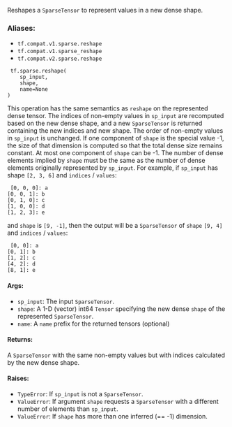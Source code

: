 Reshapes a `SparseTensor` to represent values in a new dense shape.
### Aliases:
- `tf.compat.v1.sparse.reshape`
- `tf.compat.v1.sparse_reshape`
- `tf.compat.v2.sparse.reshape`

```
 tf.sparse.reshape(
    sp_input,
    shape,
    name=None
)
```
This operation has the same semantics as `reshape` on the represented dense tensor. The indices of non-empty values in `sp_input` are recomputed based on the new dense shape, and a new `SparseTensor` is returned containing the new indices and new shape. The order of non-empty values in `sp_input` is unchanged.
If one component of `shape` is the special value -1, the size of that dimension is computed so that the total dense size remains constant. At most one component of `shape` can be -1. The number of dense elements implied by `shape` must be the same as the number of dense elements originally represented by `sp_input`.
For example, if `sp_input` has shape `[2, 3, 6]` and `indices` / `values`:

```
 [0, 0, 0]: a
[0, 0, 1]: b
[0, 1, 0]: c
[1, 0, 0]: d
[1, 2, 3]: e
```
and `shape` is `[9, -1]`, then the output will be a `SparseTensor` of `shape` `[9, 4]` and `indices` / `values`:

```
 [0, 0]: a
[0, 1]: b
[1, 2]: c
[4, 2]: d
[8, 1]: e
```
#### Args:
- `sp_input`: The input `SparseTensor`.
- `shape`: A 1-D (vector) int64 `Tensor` specifying the new dense `shape` of the represented `SparseTensor`.
- `name`: A `name` prefix for the returned tensors (optional)
#### Returns:
A `SparseTensor` with the same non-empty values but with indices calculated by the new dense shape.
#### Raises:
- `TypeError`: If `sp_input` is not a `SparseTensor`.
- `ValueError`: If argument `shape` requests a `SparseTensor` with a different number of elements than `sp_input`.
- `ValueError`: If `shape` has more than one inferred (== -1) dimension.
